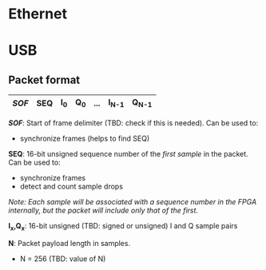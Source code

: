 # Ethernet #

# USB #

## Packet format ##

| **_SOF_** | **SEQ** | **I<sub>0</sub>** | **Q<sub>0</sub>** | ... | **I<sub>N-1</sub>** | **Q<sub>N-1</sub>** |
|:----------|:--------|:------------------|:------------------|:----|:--------------------|:--------------------|

**_SOF_**: Start of frame delimiter (TBD: check if this is needed). Can be used to:

  * synchronize frames (helps to find SEQ)

**SEQ**: 16-bit unsigned sequence number of the _first sample_ in the packet. Can be used to:

  * synchronize frames
  * detect and count sample drops

_Note: Each sample will be associated with a sequence number in the FPGA internally, but the packet will include only that of the first._

**I<sub>x</sub>,Q<sub>x</sub>**: 16-bit unsigned (TBD: signed or unsigned) I and Q sample pairs

**N**: Packet payload length in samples.

  * N = 256 (TBD: value of N)